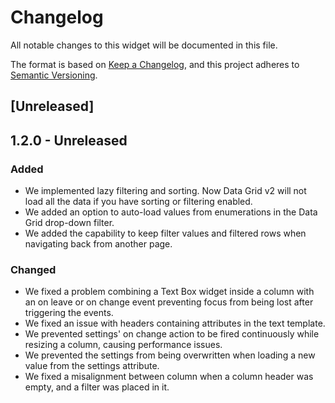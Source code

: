 # Changelog
All notable changes to this widget will be documented in this file.

The format is based on [Keep a Changelog](https://keepachangelog.com/en/1.0.0/), and this project adheres to [Semantic Versioning](https://semver.org/spec/v2.0.0.html).

## [Unreleased]

## 1.2.0 - Unreleased

### Added
- We implemented lazy filtering and sorting. Now Data Grid v2 will not load all the data if you have sorting or filtering enabled.
- We added an option to auto-load values from enumerations in the Data Grid drop-down filter.
- We added the capability to keep filter values and filtered rows when navigating back from another page.

### Changed
- We fixed a problem combining a Text Box widget inside a column with an on leave or on change event preventing focus from being lost after triggering the events.
- We fixed an issue with headers containing attributes in the text template.
- We prevented settings' on change action to be fired continuously while resizing a column, causing performance issues.
- We prevented the settings from being overwritten when loading a new value from the settings attribute.
- We fixed a misalignment between column when a column header was empty, and a filter was placed in it.
